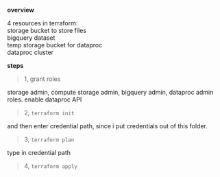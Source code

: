 **overview** 

4 resources in terraform:   
storage bucket to store files   
bigquery dataset   
temp storage bucket for dataproc   
dataproc cluster   


**steps**
> 1, grant roles

storage admin, compute storage admin, bigquery admin, dataproc admin roles. enable dataproc API

> 2, `terraform init`

and then enter credential path, since i put credentials out of this folder.

> 3, `terraform plan`

type in credential path

> 4, `terraform apply`
